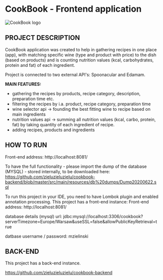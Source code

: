 # CookBook - Frontend application
![CookBook logo](https://i.imgur.com/Cd5H84o.png)




## PROJECT DESCRIPTION

CookBook application was created to help in gathering recipes in one place (app), with matching specific wine (type and product with price) to the dish (based on products) and is counting nutrition values (kcal, carbohydrates, protein and fat) of each ingredient.

Project is connected to two external API's: Spoonacular and Edamam.

**MAIN FEATURES:**

- gathering the recipes by products, recipe category, description, preparation time etc.
- filtering the recipes by i.a. product, recipe category, preparation time
- wine selector api -> founding the best fitting wine to recipe based on main ingredients
- nutrition values api -> summing all nutrition values (kcal, carbo, protein, fat) by taking quantity of each ingredient of recipe.
- adding recipes, products and ingredients

## HOW TO RUN

Front-end address: http://localhost:8081/
 
To have the full functionality - please import the dump of the database (MYSQL) - stored internally, to be downloaded here: https://github.com/zieluzieluzielu/cookbook-backend/blob/master/src/main/resources/db%20dumps/Dump20200622.sql

To run this project in your IDE, you need to have Lombok plugin and enabled annotation processing.
This project has a front-end instance:
Front-end address: http://localhost:8081/

database details (mysql)
url: jdbc:mysql://localhost:3306/cookbook?serverTimezone=Europe/Warsaw&useSSL=false&allowPublicKeyRetrieval=true

datbase username / password: mzielinski

## BACK-END

This project has a back-end instance.

https://github.com/zieluzieluzielu/cookbook-backend

